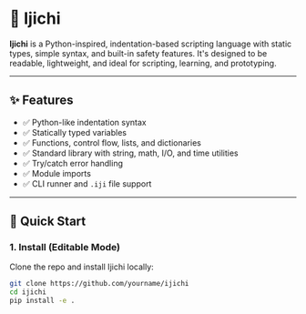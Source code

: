 # 🧠 Ijichi

**Ijichi** is a Python-inspired, indentation-based scripting language with static types, simple syntax, and built-in safety features. It's designed to be readable, lightweight, and ideal for scripting, learning, and prototyping.



---

## ✨ Features

- ✅ Python-like indentation syntax
- ✅ Statically typed variables
- ✅ Functions, control flow, lists, and dictionaries
- ✅ Standard library with string, math, I/O, and time utilities
- ✅ Try/catch error handling
- ✅ Module imports
- ✅ CLI runner and `.iji` file support

---

## 🚀 Quick Start

### 1. Install (Editable Mode)
Clone the repo and install Ijichi locally:

```bash
git clone https://github.com/yourname/ijichi
cd ijichi
pip install -e .


